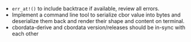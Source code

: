 * `err_at!()` to include backtrace if available, review all errors.
* Implement a command line tool to serialize cbor value into bytes and deserialize them
  back and render their shape and content on terminal.
* cbordata-derive and cbordata version/releases should be in-sync with each other
